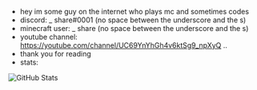 - hey im some guy on the internet who plays mc and sometimes codes
- discord: _ share#0001 (no space between the underscore and the s)
- minecraft user: _ share (no space between the underscore and the s)
- youtube channel: https://youtube.com/channel/UC69YnYhGh4v6ktSg9_npXyQ ..
- thank you for reading
- stats:

![GitHub Stats](https://github-readme-stats.vercel.app/api?username=TheShare&theme=radical)


<!---
TheShare/TheShare is a ✨ special ✨ repository because its `README.md` (this file) appears on your GitHub profile.
You can click the Preview link to take a look at your changes.
--->
